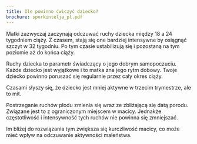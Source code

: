 ```yaml
---
title: Ile powinno ćwiczyć dziecko?
brochure: sporkintelja_pl.pdf
---
```


Matki zazwyczaj zaczynają odczuwać ruchy dziecka między 18 a 24 tygodniem ciąży. Z czasem, stają się one bardziej intensywne by osiągnąć szczyt w 32 tygodniu. Po tym czasie ustabilizują się i pozostaną na tym poziomie aż do końca ciąży.

Ruchy dziecka to parametr świadczący o jego dobrym samopoczuciu. Każde dziecko jest wyjątkowe i to matka zna jego rytm dobowy. Twoje dziecko powinno poruszać się regularnie
przez cały okres ciąży.

Czasami słyszy się, że dziecko jest mniej aktywne w trzecim trymestrze, ale to mit.

Postrzeganie ruchów płodu zmienia się wraz ze zbliżającą się datą porodu. Związane jest to z ograniczonym miejscem w macicy. Jednakże częstotliwość i intensywność tych ruchów nie powinna się zmniejszać.

Im bliżej do rozwiązania tym zwiększa się kurczliwość macicy, co może mieć wpływ na odczuwanie aktywności maleństwa.
